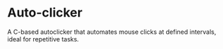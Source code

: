 # Auto-clicker
A C-based autoclicker that automates mouse clicks at defined intervals, ideal for repetitive tasks.
